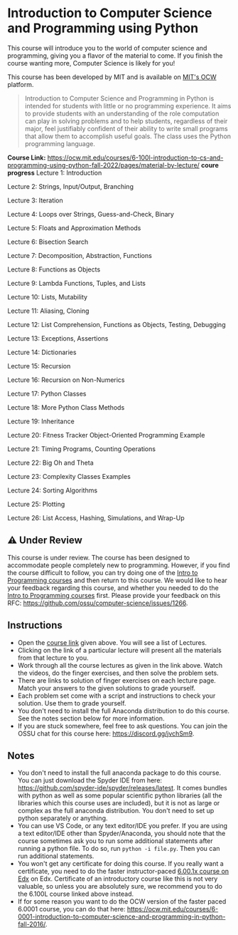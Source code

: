 # Introduction to Computer Science and Programming using Python

This course will introduce you to the world of computer science and programming, giving you a flavor of the material to come. If you finish the course wanting more, Computer Science is likely for you!

This course has been developed by MIT and is available on [MIT's OCW](https://ocw.mit.edu) platform.

> Introduction to Computer Science and Programming in Python is intended for students with little or no programming experience. It aims to provide students with an understanding of the role computation can play in solving problems and to help students, regardless of their major, feel justifiably confident of their ability to write small programs that allow them to accomplish useful goals. The class uses the Python programming language.

**Course Link:** <https://ocw.mit.edu/courses/6-100l-introduction-to-cs-and-programming-using-python-fall-2022/pages/material-by-lecture/>
**coure progress**
Lecture 1: Introduction

Lecture 2: Strings, Input/Output, Branching

Lecture 3: Iteration

Lecture 4: Loops over Strings, Guess-and-Check, Binary

Lecture 5: Floats and Approximation Methods

Lecture 6: Bisection Search

Lecture 7: Decomposition, Abstraction, Functions

Lecture 8: Functions as Objects

Lecture 9: Lambda Functions, Tuples, and Lists

Lecture 10: Lists, Mutability

Lecture 11: Aliasing, Cloning

Lecture 12: List Comprehension, Functions as Objects, Testing, Debugging

Lecture 13: Exceptions, Assertions

Lecture 14: Dictionaries

Lecture 15: Recursion

Lecture 16: Recursion on Non-Numerics

Lecture 17: Python Classes

Lecture 18: More Python Class Methods

Lecture 19: Inheritance

Lecture 20: Fitness Tracker Object-Oriented Programming Example

Lecture 21: Timing Programs, Counting Operations

Lecture 22: Big Oh and Theta

Lecture 23: Complexity Classes Examples

Lecture 24: Sorting Algorithms

Lecture 25: Plotting

Lecture 26: List Access, Hashing, Simulations, and Wrap-Up
## ⚠️ Under Review

This course is under review. The course has been designed to accommodate people completely new to programming. However, if you find the course difficult to follow, you can try doing one of the [Intro to Programming courses](../intro-programming/README.md) and then return to this course. We would like to hear your feedback regarding this course, and whether you needed to do the [Intro to Programming courses](../intro-programming/README.md) first. Please provide your feedback on this RFC: <https://github.com/ossu/computer-science/issues/1266>.

## Instructions

- Open the [course link](https://ocw.mit.edu/courses/6-100l-introduction-to-cs-and-programming-using-python-fall-2022/pages/material-by-lecture/) given above. You will see a list of Lectures.
- Clicking on the link of a particular lecture will present all the materials from that lecture to you.
- Work through all the course lectures as given in the link above. Watch the videos, do the finger exercises, and then solve the problem sets.
- There are links to solution of finger exercises on each lecture page. Match your answers to the given solutions to grade yourself.
- Each problem set come with a script and instructions to check your solution. Use them to grade yourself.
- You don't need to install the full Anaconda distribution to do this course. See the notes section below for more information.
- If you are stuck somewhere, feel free to ask questions. You can join the OSSU chat for this course here: <https://discord.gg/jvchSm9>.

## Notes

- You don't need to install the full anaconda package to do this course. You can just download the Spyder IDE from here: <https://github.com/spyder-ide/spyder/releases/latest>. It comes bundles with python as well as some popular scientific python libraries (all the libraries which this course uses are included), but it is not as large or complex as the full anaconda distribution. You don't need to set up python separately or anything.
- You can use VS Code, or any text editor/IDE you prefer. If you are using a text editor/IDE other than Spyder/Anaconda, you should note that the course sometimes ask you to run some additional statements after running a python file. To do so, run `python -i file.py`. Then you can run additional statements. 
- You won't get any certificate for doing this course. If you really want a certificate, you need to do the faster instructor-paced [6.00.1x course on Edx](https://www.edx.org/course/introduction-to-computer-science-and-programming-7) on Edx. Certificate of an introductory course like this is not very valuable, so unless you are absolutely sure, we recommend you to do the 6.100L course linked above instead.
- If for some reason you want to do the OCW version of the faster paced 6.0001 course, you can do that here: <https://ocw.mit.edu/courses/6-0001-introduction-to-computer-science-and-programming-in-python-fall-2016/>.
